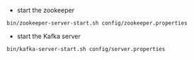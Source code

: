 * start the zookeeper

`bin/zookeeper-server-start.sh config/zookeeper.properties`


* start the Kafka server

`bin/kafka-server-start.sh config/server.properties`
